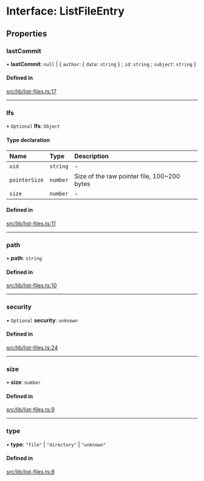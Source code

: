 # Interface: ListFileEntry

## Properties

### lastCommit

• **lastCommit**: ``null`` \| { `author`: { `date`: `string`  } ; `id`: `string` ; `subject`: `string`  }

#### Defined in

[src/lib/list-files.ts:17](https://github.com/huggingface/huggingface.js/blob/main/packages/hub/src/lib/list-files.ts#L17)

___

### lfs

• `Optional` **lfs**: `Object`

#### Type declaration

| Name | Type | Description |
| :------ | :------ | :------ |
| `oid` | `string` | - |
| `pointerSize` | `number` | Size of the raw pointer file, 100~200 bytes |
| `size` | `number` | - |

#### Defined in

[src/lib/list-files.ts:11](https://github.com/huggingface/huggingface.js/blob/main/packages/hub/src/lib/list-files.ts#L11)

___

### path

• **path**: `string`

#### Defined in

[src/lib/list-files.ts:10](https://github.com/huggingface/huggingface.js/blob/main/packages/hub/src/lib/list-files.ts#L10)

___

### security

• `Optional` **security**: `unknown`

#### Defined in

[src/lib/list-files.ts:24](https://github.com/huggingface/huggingface.js/blob/main/packages/hub/src/lib/list-files.ts#L24)

___

### size

• **size**: `number`

#### Defined in

[src/lib/list-files.ts:9](https://github.com/huggingface/huggingface.js/blob/main/packages/hub/src/lib/list-files.ts#L9)

___

### type

• **type**: ``"file"`` \| ``"directory"`` \| ``"unknown"``

#### Defined in

[src/lib/list-files.ts:8](https://github.com/huggingface/huggingface.js/blob/main/packages/hub/src/lib/list-files.ts#L8)
